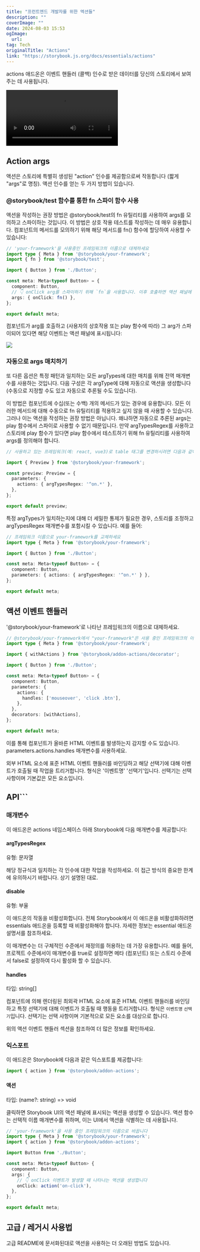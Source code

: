 ```yaml
---
title: "프런트엔드 개발자를 위한 엑션들"
description: ""
coverImage: ""
date: 2024-08-03 15:53
ogImage: 
  url: 
tag: Tech
originalTitle: "Actions"
link: "https://storybook.js.org/docs/essentials/actions"
---
```





actions 애드온은 이벤트 핸들러 (콜백) 인수로 받은 데이터를 당신의 스토리에서 보여주는 데 사용됩니다.

<video autoplay playsinline loop>
  <source src="@source/docs/Tech/2024-04-07-Actions/img/Actions_0.mp4" type="video/mp4">
</video>

## Action args

액션은 스토리에 특별히 생성된 "action" 인수를 제공함으로써 작동합니다 (짧게 "args"로 명칭). 액션 인수를 얻는 두 가지 방법이 있습니다.



### @storybook/test 함수를 통한 fn 스파이 함수 사용

액션을 작성하는 권장 방법은 @storybook/test의 fn 유틸리티를 사용하여 args를 모의하고 스파이하는 것입니다. 이 방법은 상호 작용 테스트를 작성하는 데 매우 유용합니다. 컴포넌트의 메서드를 모의하기 위해 해당 메서드를 fn() 함수에 할당하여 사용할 수 있습니다:

```typescript
// 'your-framework'을 사용중인 프레임워크의 이름으로 대체하세요
import type { Meta } from '@storybook/your-framework';
import { fn } from '@storybook/test';

import { Button } from './Button';

const meta: Meta<typeof Button> = {
  component: Button,
  // 👇 onClick arg를 스파이하기 위해 `fn`을 사용합니다. 이후 호출하면 액션 패널에 나타납니다
  args: { onClick: fn() },
};

export default meta;
```

컴포넌트가 arg를 호출하고 (사용자의 상호작용 또는 play 함수에 따라) 그 arg가 스파이되어 있다면 해당 이벤트는 액션 패널에 표시됩니다:



<img src="/assets/img/Actions_0.png" />

### 자동으로 args 매치하기

또 다른 옵션은 특정 패턴과 일치하는 모든 argTypes에 대한 매치를 위해 전역 매개변수를 사용하는 것입니다. 다음 구성은 각 argType에 대해 자동으로 액션을 생성합니다(수동으로 지정할 수도 있고 자동으로 추론될 수도 있습니다).

이 방법은 컴포넌트에 수십(또는 수백) 개의 메서드가 있는 경우에 유용합니다. 모든 이러한 메서드에 대해 수동으로 fn 유틸리티를 적용하고 싶지 않을 때 사용할 수 있습니다. 그러나 이는 액션을 작성하는 권장 방법은 아닙니다. 왜냐하면 자동으로 추론된 args는 play 함수에서 스파이로 사용할 수 없기 때문입니다. 만약 argTypesRegex를 사용하고 스토리에 play 함수가 있다면 play 함수에서 테스트하기 위해 fn 유틸리티를 사용하여 args를 정의해야 합니다.



```typescript
// 사용하고 있는 프레임워크(예: react, vue3)로 table 태그를 변경하시려면 다음과 같이 하실 수 있습니다.

import { Preview } from '@storybook/your-framework';

const preview: Preview = {
  parameters: {
    actions: { argTypesRegex: '^on.*' },
  },
};

export default preview;
```

특정 argTypes가 일치하는지에 대해 더 세밀한 통제가 필요한 경우, 스토리를 조정하고 argTypesRegex 매개변수를 포함시킬 수 있습니다. 예를 들어:

```typescript
// 프레임워크 이름으로 your-framework를 교체하세요
import type { Meta } from '@storybook/your-framework';

import { Button } from './Button';

const meta: Meta<typeof Button> = {
  component: Button,
  parameters: { actions: { argTypesRegex: '^on.*' } },
};

export default meta;
```

## 액션 이벤트 핸들러


'@storybook/your-framework'로 나타난 프레임워크의 이름으로 대체하세요.
```typescript
// @storybook/your-framework에서 "your-framework"은 사용 중인 프레임워크의 이름으로 대체하세요
import type { Meta } from '@storybook/your-framework';

import { withActions } from '@storybook/addon-actions/decorator';

import { Button } from './Button';

const meta: Meta<typeof Button> = {
  component: Button,
  parameters: {
    actions: {
      handles: ['mouseover', 'click .btn'],
    },
  },
  decorators: [withActions],
};

export default meta;
```

이를 통해 컴포넌트가 올바른 HTML 이벤트를 발생하는지 감지할 수도 있습니다. parameters.actions.handles 매개변수를 사용하세요.

외부 HTML 요소에 표준 HTML 이벤트 핸들러를 바인딩하고 해당 선택기에 대해 이벤트가 호출될 때 작업을 트리거합니다. 형식은 '이벤트명' '선택기'입니다. 선택기는 선택 사항이며 기본값은 모든 요소입니다.

## API```



### 매개변수

이 애드온은 actions 네임스페이스 아래 Storybook에 다음 매개변수를 제공합니다:

#### argTypesRegex

유형: 문자열



해당 정규식과 일치하는 각 인수에 대한 작업을 작성하세요. 이 접근 방식의 중요한 한계에 유의하시기 바랍니다. 상기 설명된 대로.

#### disable

유형: 부울

이 애드온의 작동을 비활성화합니다. 전체 Storybook에서 이 애드온을 비활성화하려면 essentials 애드온을 등록할 때 비활성화해야 합니다. 자세한 정보는 essential 애드온 설명서를 참조하세요.



이 매개변수는 더 구체적인 수준에서 재정의를 허용하는 데 가장 유용합니다. 예를 들어, 프로젝트 수준에서이 매개변수를 true로 설정하면 메타 (컴포넌트) 또는 스토리 수준에서 false로 설정하여 다시 활성화 할 수 있습니다.

#### handles

타입: string[]

컴포넌트에 의해 렌더링된 최외곽 HTML 요소에 표준 HTML 이벤트 핸들러를 바인딩하고 특정 선택기에 대해 이벤트가 호출될 때 행동을 트리거합니다. 형식은 `이벤트명` `선택기`입니다. 선택기는 선택 사항이며 기본적으로 모든 요소를 대상으로 합니다.



위의 액션 이벤트 핸들러 섹션을 참조하여 더 많은 정보를 확인하세요.

### 익스포트

이 애드온은 Storybook에 다음과 같은 익스포트를 제공합니다:

```js
import { action } from '@storybook/addon-actions';
```



#### 액션

타입: (name?: string) => void

클릭하면 Storybook UI의 액션 패널에 표시되는 액션을 생성할 수 있습니다. 액션 함수는 선택적 이름 매개변수를 취하며, 이는 UI에서 액션을 식별하는 데 사용됩니다.

```typescript
// 'your-framework'을 사용 중인 프레임워크의 이름으로 바꿉니다
import type { Meta } from '@storybook/your-framework';
import { action } from '@storybook/addon-actions';

import Button from './Button';

const meta: Meta<typeof Button> {
  component: Button,
  args: {
    // 👇 onClick 이벤트가 발생할 때 나타나는 액션을 생성합니다
    onClick: action('on-click'),
  },
};

export default meta;
```



## 고급 / 레거시 사용법

고급 README에 문서화된대로 액션을 사용하는 더 오래된 방법도 있습니다.